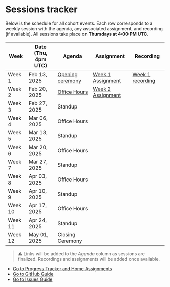 # Sessions tracker

Below is the schedule for all cohort events. Each row corresponds to a weekly session with the agenda, any associated assignment, and recording (if available). All sessions take place on **Thursdays at 4:00 PM UTC**.

| Week    | Date (Thu, 4pm UTC) | Agenda                     | Assignment | Recording |
|---------|---------------------|----------------------------|------------|-----------|
| Week 1  | Feb 13, 2025        | [Opening ceremony](https://github.com/wiepteam/studygroup/issues/24) |[Week 1 Assignment](2-progress-tracker.md#week-1-assignment) | [Week 1 recording](https://youtu.be/XWVgnPFugbQ) |
| Week 2  | Feb 20, 2025        | [Office Hours](https://github.com/wiepteam/studygroup/issues/25)    | [Week 2 Assignment](2-progress-tracker.md#week-2-assignment) |            |
| Week 3  | Feb 27, 2025        | Standup                    |            |           |
| Week 4  | Mar 06, 2025        | Office Hours               |            |           |
| Week 5  | Mar 13, 2025        | Standup                    |            |           |
| Week 6  | Mar 20, 2025        | Office Hours               |            |           |
| Week 7  | Mar 27, 2025        | Standup                    |            |           |
| Week 8  | Apr 03, 2025        | Office Hours               |            |           |
| Week 9  | Apr 10, 2025        | Standup                    |            |           |
| Week 10 | Apr 17, 2025        | Office Hours               |            |           |
| Week 11 | Apr 24, 2025        | Standup                    |            |           |
| Week 12 | May 01, 2025        | Closing Ceremony           |            |           |

 > &#x26A0; Links will be added to the *Agenda* column as sessions are finalized. Recordings and assignments will be added once available.

- [Go to Progress Tracker and Home Assignments](./2-progress-tracker.md)
- [Go to GitHub Guide](./3-github-guide.md)
- [Go to Issues Guide](./4-issues-guide.md)
